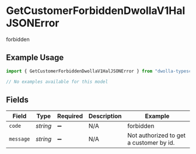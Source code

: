 # GetCustomerForbiddenDwollaV1HalJSONError

forbidden

## Example Usage

```typescript
import { GetCustomerForbiddenDwollaV1HalJSONError } from "dwolla-typescript/models/errors";

// No examples available for this model
```

## Fields

| Field                                   | Type                                    | Required                                | Description                             | Example                                 |
| --------------------------------------- | --------------------------------------- | --------------------------------------- | --------------------------------------- | --------------------------------------- |
| `code`                                  | *string*                                | :heavy_minus_sign:                      | N/A                                     | forbidden                               |
| `message`                               | *string*                                | :heavy_minus_sign:                      | N/A                                     | Not authorized to get a customer by id. |